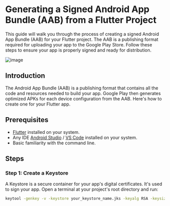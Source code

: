 # Generating a Signed Android App Bundle (AAB) from a Flutter Project

This guide will walk you through the process of creating a signed Android App Bundle (AAB) for your Flutter project. The AAB is a publishing format required for uploading your app to the Google Play Store. Follow these steps to ensure your app is properly signed and ready for distribution.

![image](https://github.com/SaadARazzaq/Signed-AAB-from-Flutter-Project/assets/123338307/204b7d3f-653f-4fd6-b110-e5147ead3785)


## Introduction

The Android App Bundle (AAB) is a publishing format that contains all the code and resources needed to build your app. Google Play then generates optimized APKs for each device configuration from the AAB. Here's how to create one for your Flutter app.

## Prerequisites

- [Flutter](https://flutter.dev/docs/get-started/install) installed on your system.
- Any IDE [Android Studio](https://flutter.dev/docs/get-started/install) / [VS Code](https://flutter.dev/docs/get-started/install) installed on your system.
- Basic familiarity with the command line.

## Steps

### Step 1: Create a Keystore

A Keystore is a secure container for your app's digital certificates. It's used to sign your app. Open a terminal at your project's root directory and run:

```bash
keytool -genkey -v -keystore your_keystore_name.jks -keyalg RSA -keysize 2048 -validity 10000 -alias your_alias_name
